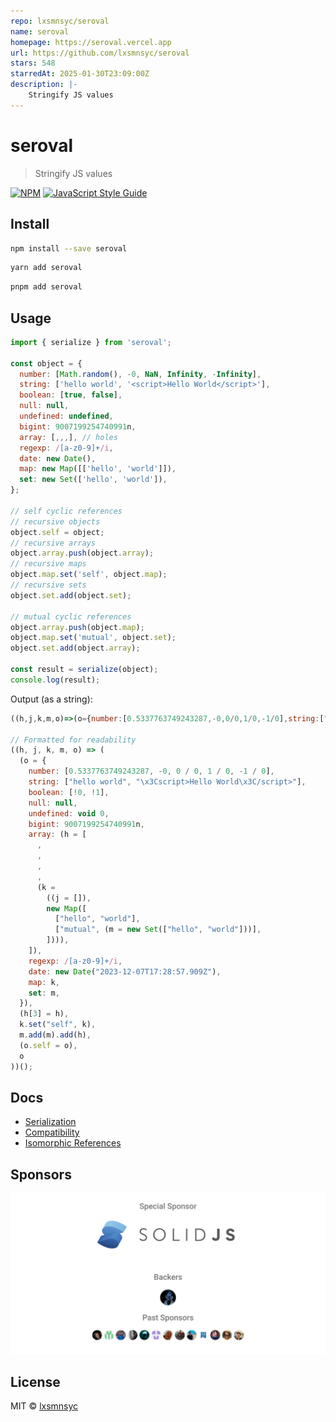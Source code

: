 ```yaml
---
repo: lxsmnsyc/seroval
name: seroval
homepage: https://seroval.vercel.app
url: https://github.com/lxsmnsyc/seroval
stars: 548
starredAt: 2025-01-30T23:09:00Z
description: |-
    Stringify JS values
---
```


# seroval

> Stringify JS values

[![NPM](https://img.shields.io/npm/v/seroval.svg)](https://www.npmjs.com/package/seroval) [![JavaScript Style Guide](https://badgen.net/badge/code%20style/airbnb/ff5a5f?icon=airbnb)](https://github.com/airbnb/javascript)

## Install

```bash
npm install --save seroval
```

```bash
yarn add seroval
```

```bash
pnpm add seroval
```

## Usage

```js
import { serialize } from 'seroval';

const object = {
  number: [Math.random(), -0, NaN, Infinity, -Infinity],
  string: ['hello world', '<script>Hello World</script>'],
  boolean: [true, false],
  null: null,
  undefined: undefined,
  bigint: 9007199254740991n,
  array: [,,,], // holes
  regexp: /[a-z0-9]+/i,
  date: new Date(),
  map: new Map([['hello', 'world']]),
  set: new Set(['hello', 'world']),
};

// self cyclic references
// recursive objects
object.self = object;
// recursive arrays
object.array.push(object.array);
// recursive maps
object.map.set('self', object.map);
// recursive sets
object.set.add(object.set);

// mutual cyclic references
object.array.push(object.map);
object.map.set('mutual', object.set);
object.set.add(object.array);

const result = serialize(object);
console.log(result);
```

Output (as a string):

```js
((h,j,k,m,o)=>(o={number:[0.5337763749243287,-0,0/0,1/0,-1/0],string:["hello world","\x3Cscript>Hello World\x3C/script>"],boolean:[!0,!1],null:null,undefined:void 0,bigint:9007199254740991n,array:h=[,,,,k=(j=[],new Map([["hello","world"],["mutual",m=new Set(["hello","world"])]]))],regexp:/[a-z0-9]+/i,date:new Date("2023-12-07T17:28:57.909Z"),map:k,set:m},h[3]=h,k.set("self",k),m.add(m).add(h),o.self=o,o))()

// Formatted for readability
((h, j, k, m, o) => (
  (o = {
    number: [0.5337763749243287, -0, 0 / 0, 1 / 0, -1 / 0],
    string: ["hello world", "\x3Cscript>Hello World\x3C/script>"],
    boolean: [!0, !1],
    null: null,
    undefined: void 0,
    bigint: 9007199254740991n,
    array: (h = [
      ,
      ,
      ,
      ,
      (k =
        ((j = []),
        new Map([
          ["hello", "world"],
          ["mutual", (m = new Set(["hello", "world"]))],
        ]))),
    ]),
    regexp: /[a-z0-9]+/i,
    date: new Date("2023-12-07T17:28:57.909Z"),
    map: k,
    set: m,
  }),
  (h[3] = h),
  k.set("self", k),
  m.add(m).add(h),
  (o.self = o),
  o
))();
```

## Docs

- [Serialization](https://github.com/lxsmnsyc/seroval/blob/main/docs/serialization.md)
- [Compatibility](https://github.com/lxsmnsyc/seroval/blob/main/docs/compatibility.md)
- [Isomorphic References](https://github.com/lxsmnsyc/seroval/blob/main/docs/isomorphic-refs.md)

## Sponsors

![Sponsors](https://github.com/lxsmnsyc/sponsors/blob/main/sponsors.svg?raw=true)

## License

MIT © [lxsmnsyc](https://github.com/lxsmnsyc)

